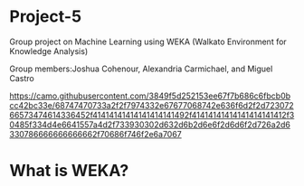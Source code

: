 # Project-5
Group project on Machine Learning using WEKA (Walkato Environment for Knowledge Analysis)

Group members:Joshua Cohenour, Alexandria Carmichael, and Miguel Castro

https://camo.githubusercontent.com/3849f5d252153ee67f7b686c6fbcb0bcc42bc33e/68747470733a2f2f7974332e67677068742e636f6d2f2d72307266573474614336452f41414141414141414141492f41414141414141414141412f30485f334d4e6641557a4d2f733930302d632d6b2d6e6f2d6d6f2d726a2d6330786666666666662f70686f746f2e6a7067

# What is WEKA?
